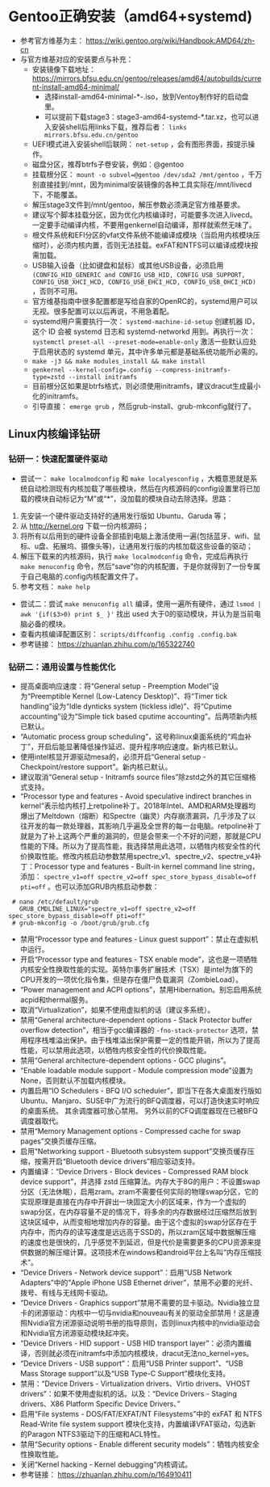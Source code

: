 # Gentoo正确安装（amd64+systemd)

+ 参考官方维基为主： <https://wiki.gentoo.org/wiki/Handbook:AMD64/zh-cn>
+ 与官方维基对应的安装要点与补充：
	+ 安装镜像下载地址： <https://mirrors.bfsu.edu.cn/gentoo/releases/amd64/autobuilds/current-install-amd64-minimal/>
		+ 选择install-amd64-minimal-*-.iso，放到Ventoy制作好的启动盘里。
		+ 可以提前下载stage3：stage3-amd64-systemd-*.tar.xz，也可以进入安装shell后用links下载，推荐后者： ``links mirrors.bfsu.edu.cn/gentoo``
	+ UEFI模式进入安装shell后联网： ``net-setup`` ，会有图形界面，按提示操作。
	+ 磁盘分区，推荐btrfs子卷安装，例如：@gentoo
	+ 挂载根分区： ``mount -o subvol=@gentoo /dev/sda2 /mnt/gentoo`` ，千万别直接挂到/mnt，因为minimal安装镜像的各种工具实际在/mnt/livecd下，不能覆盖。
	+ 解压stage3文件到/mnt/gentoo，解压参数必须满足官方维基要求。
	+ 建议写个脚本挂载分区，因为优化内核编译时，可能要多次进入livecd。一定要手动编译内核，不要用genkernel自动编译，那样就索然无味了。
	+ 根文件系统和EFI分区的vfat文件系统不能编译成模块（当启用内核模块压缩时），必须内核内置，否则无法挂载。exFAT和NTFS可以编译成模块按需加载。
	+ USB输入设备（比如键盘和鼠标）或其他USB设备，必须启用 ``(CONFIG_HID_GENERIC and CONFIG_USB_HID, CONFIG_USB_SUPPORT, CONFIG_USB_XHCI_HCD, CONFIG_USB_EHCI_HCD, CONFIG_USB_OHCI_HCD)`` ，否则不可用。
	+ 官方维基指南中很多配置都是写给自家的OpenRC的，systemd用户可以无视。很多配置可以以后再说，不用急着配。
	+ systemd用户需要执行一次： ``systemd-machine-id-setup`` 创建机器 ID，这个 ID 会被 systemd 日志和 systemd-networkd 用到。再执行一次： ``systemctl preset-all --preset-mode=enable-only`` 激活一些默认应处于启用状态的 systemd 单元，其中许多单元都是基础系统功能所必需的。
	+ ``make -j3 && make modules_install && make install``
	+ ``genkernel --kernel-config=.config --compress-initramfs-type=zstd --install initramfs``
	+ 目前根分区如果是btrfs格式，则必须使用initramfs，建议dracut生成最小化的initramfs。
	+ 引导直接： ``emerge grub`` ，然后grub-install、grub-mkconfig就行了。

## Linux内核编译钻研

### 钻研一：快速配置硬件驱动

+ 尝试一： ``make localmodconfig`` 和 ``make localyesconfig`` ，大概意思就是系统自动检测现有内核加载了哪些模块，然后在内核源码的config设置里将已加载的模块自动标记为“M”或“*”，没加载的模块自动去除选择。思路：
1. 先安装一个硬件驱动支持好的通用发行版如 Ubuntu、Garuda 等；
2. 从 <http://kernel.org> 下载一份内核源码；
3. 将所有以后用到的硬件设备全部插到电脑上激活使用一遍(包括蓝牙、wifi、鼠标、u盘、拓展坞、摄像头等)，让通用发行版的内核加载这些设备的驱动；
4. 解压下载来的内核源码，执行 ``make localmodconfig`` 命令，完成后再执行 ``make menuconfig`` 命令，然后“save”你的内核配置，于是你就得到了一份专属于自己电脑的.config内核配置文件了。
5. 参考文档： ``make help``

+ 尝试二：尝试 ``make menuconfig all`` 编译，使用一遍所有硬件，通过 ``lsmod | awk '{if($3>0) print $_ }'`` 找出 used 大于0的驱动模块，并认为是当前电脑必备的模块。
+ 查看内核编译配置区别： ``scripts/diffconfig .config .config.bak``
+ 参考链接： <https://zhuanlan.zhihu.com/p/165322740>

### 钻研二：通用设置与性能优化

+ 提高桌面响应速度：将“General setup - Preemption Model”设为“Preemptible Kernel (Low-Latency Desktop)”、将“Timer tick handling”设为“Idle dynticks system (tickless idle)”、将“Cputime accounting”设为“Simple tick based cputime accounting”。后两项新内核已默认。
+ “Automatic process group scheduling”，这号称linux桌面系统的“鸡血补丁”，开启后能显著降低操作延迟、提升程序响应速度。新内核已默认。
+ 使用intel核显开源驱动mesa的，必须开启“General setup - Checkpoint/restore support”。新内核已默认。
+ 建议取消“General setup - Initramfs source files”除zstd之外的其它压缩格式支持。
+ “Processor type and features - Avoid speculative indirect branches in kernel”表示给内核打上retpoline补丁。2018年Intel、AMD和ARM处理器均爆出了Meltdown（熔断）和Spectre（幽灵）内存崩溃漏洞，几乎涉及了以往开发的每一款处理器，其影响几乎遍及全世界的每一台电脑。retpoline补丁就是为了补上这两个严重的漏洞的，但是会带来一个不好的问题，那就是CPU性能的下降。所以为了提高性能，我选择禁用此选项，以牺牲内核安全性的代价换取性能。修改内核启动参数禁用spectre_v1、spectre_v2、spectre_v4补丁：Processor type and features - Built-in kernel command line string，添加： ``spectre_v1=off spectre_v2=off spec_store_bypass_disable=off pti=off`` 。也可以添加GRUB内核启动参数：

```shell
 # nano /etc/default/grub
   GRUB_CMDLINE_LINUX="spectre_v1=off spectre_v2=off spec_store_bypass_disable=off pti=off"
 # grub-mkconfig -o /boot/grub/grub.cfg
```

+ 禁用“Processor type and features - Linux guest support”：禁止在虚拟机中运行。
+ 开启“Processor type and features - TSX enable mode”，这也是一项牺牲内核安全性换取性能的实现。英特尔事务扩展技术（TSX）是intel为旗下的CPU开发的一项优化指令集，但是存在僵尸负载漏洞（ZombieLoad）。
+ “Power management and ACPI options”，禁用Hibernation。别忘启用系统acpid和thermal服务。
+ 取消“Virtualization”，如果不使用虚拟机的话（建议多系统）。
+ 禁用“General architecture-dependent options - Stack Protector buffer overflow detection”，相当于gcc编译器的 ``-fno-stack-protector`` 选项，禁用程序栈堆溢出保护。由于栈堆溢出保护需要一定的性能开销，所以为了提高性能，可以禁用此选项，以牺牲内核安全性的代价换取性能。
+ 禁用“General architecture-dependent options - GCC plugins”。
+ “Enable loadable module support - Module compression mode”设置为None，否则默认不加载内核模块。
+ 内置启用“IO Schedulers - BFQ I/O scheduler”，即当下在各大桌面发行版如Ubuntu、Manjaro、SUSE中广为流行的BFQ调度器，可以打造快速实时响应的桌面系统。 其余调度器可放心禁用。 另外以前的CFQ调度器现在已被BFQ调度器取代。
+ 禁用“Memory Management options - Compressed cache for swap pages”交换页缓存压缩。
+ 启用“Networking support - Bluetooth subsystem support”交换页缓存压缩，按需开启“Bluetooth device drivers”相应驱动支持。
+ 内置编译：“Device Drivers - Block devices - Compressed RAM block device support”，并选择 zstd 压缩算法。内存大于8G的用户：不设置swap分区（无法休眠），启用zram。zram不需要任何实际的物理swap分区，它的实现原理是直接在内存中开辟出一块固定大小的区域来，作为一个虚拟的swap分区，在内存容量不足的情况下，将多余的内存数据经过压缩然后放到这块区域中，从而变相地增加内存的容量。由于这个虚拟的swap分区存在于内存中，而内存的读写速度是远远高于SSD的，所以zram区域中数据解压缩的速度也是很快的，几乎感觉不到延迟，但是代价是需要更多的CPU资源来提供数据的解压缩计算。这项技术在windows和android平台上名叫“内存压缩技术”。
+ “Device Drivers - Network device support”：启用“USB Network Adapters”中的“Apple iPhone USB Ethernet driver”，禁用不必要的光纤、拨号、有线与无线网卡驱动。
+ “Device Drivers - Graphics support”禁用不需要的显卡驱动。Nvidia独立显卡的闭源驱动：内核中一切与nvidia和nouveau有关的驱动全部禁用！这是遵照Nvidia官方闭源驱动说明书册的指导原则，否则linux内核中的nvidia驱动会和Nvidia官方闭源驱动模块起冲突。
+ “Device Drivers - HID support - USB HID transport layer”：必须内置编译，否则就必须在initramfs中添加内核模块，dracut无法no_kernel=yes。
+ “Device Drivers - USB support”：启用“USB Printer support”、“USB Mass Storage support”以及“USB Type-C Support”模块化支持。
+ 禁用：“Device Drivers - Virtualization drivers、Virtio drivers、VHOST drivers”：如果不使用虚拟机的话。以及：“Device Drivers - Staging drivers、X86 Platform Specific Device Drivers、”
+ 启用“File systems - DOS/FAT/EXFAT/NT Filesystems”中的 exFAT 和 NTFS Read-Write file system support 模块化支持，内置编译VFAT驱动，勾选新的Paragon NTFS3驱动下的压缩和ACL特性。
+ 禁用“Security options - Enable different security models”：牺牲内核安全性换取性能。
+ 关闭“Kernel hacking - Kernel debugging”内核调试。
+ 参考链接： <https://zhuanlan.zhihu.com/p/164910411>
